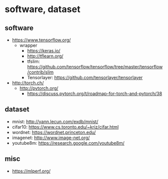 # software, dataset

## software
* https://www.tensorflow.org/
  * wrapper
    * https://keras.io/
    * http://tflearn.org/
    * tfslim: https://github.com/tensorflow/tensorflow/tree/master/tensorflow/contrib/slim
    * Tensorlayer: https://github.com/tensorlayer/tensorlayer
* http://torch.ch/
  * http://pytorch.org/
    * https://discuss.pytorch.org/t/roadmap-for-torch-and-pytorch/38
  
## dataset
* mnist: http://yann.lecun.com/exdb/mnist/
* cifar10: https://www.cs.toronto.edu/~kriz/cifar.html
* wordnet: https://wordnet.princeton.edu/
* imagenet: http://www.image-net.org/
* youtube8m: https://research.google.com/youtube8m/

## misc
* https://mlperf.org/
